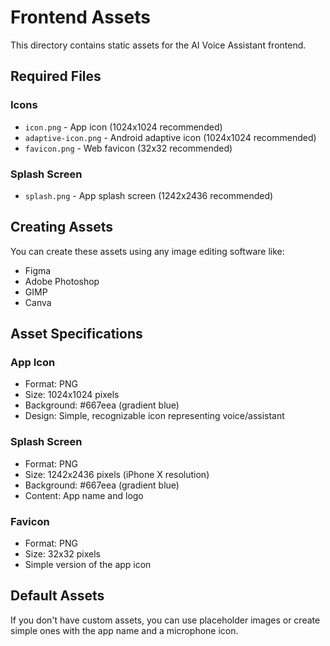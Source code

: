 # Frontend Assets

This directory contains static assets for the AI Voice Assistant frontend.

## Required Files

### Icons

- `icon.png` - App icon (1024x1024 recommended)
- `adaptive-icon.png` - Android adaptive icon (1024x1024 recommended)
- `favicon.png` - Web favicon (32x32 recommended)

### Splash Screen

- `splash.png` - App splash screen (1242x2436 recommended)

## Creating Assets

You can create these assets using any image editing software like:

- Figma
- Adobe Photoshop
- GIMP
- Canva

## Asset Specifications

### App Icon

- Format: PNG
- Size: 1024x1024 pixels
- Background: #667eea (gradient blue)
- Design: Simple, recognizable icon representing voice/assistant

### Splash Screen

- Format: PNG
- Size: 1242x2436 pixels (iPhone X resolution)
- Background: #667eea (gradient blue)
- Content: App name and logo

### Favicon

- Format: PNG
- Size: 32x32 pixels
- Simple version of the app icon

## Default Assets

If you don't have custom assets, you can use placeholder images or create simple ones with the app name and a microphone icon.
